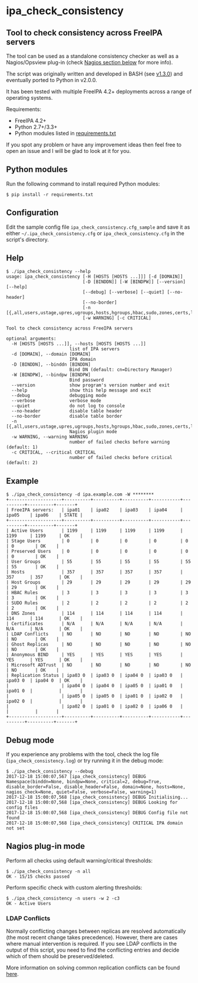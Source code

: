 # ipa_check_consistency
## Tool to check consistency across FreeIPA servers

The tool can be used as a standalone consistency checker as well as a Nagios/Opsview plug-in (check [Nagios section below](#nagios-plug-in-mode) for more info).

The script was originally written and developed in BASH (see [v1.3.0](https://github.com/peterpakos/ipa_check_consistency/tree/v1.3.0)) and eventually ported to Python in v2.0.0.

It has been tested with multiple FreeIPA 4.2+ deployments across a range of operating systems.

Requirements:
* FreeIPA 4.2+
* Python 2.7+/3.3+
* Python modules listed in [requirements.txt](#python-modules)

If you spot any problem or have any improvement ideas then feel free to open an issue and I will be glad to look at it for you.

## Python modules
Run the following command to install required Python modules:
```
$ pip install -r requirements.txt
```

## Configuration
Edit the sample config file `ipa_check_consistency.cfg_sample` and save it as either `~/.ipa_check_consistency.cfg` or `ipa_check_consistency.cfg` in the script's directory.

## Help
```
$ ./ipa_check_consistency --help
usage: ipa_check_consistency [-H [HOSTS [HOSTS ...]]] [-d [DOMAIN]]
                             [-D [BINDDN]] [-W [BINDPW]] [--version] [--help]
                             [--debug] [--verbose] [--quiet] [--no-header]
                             [--no-border]
                             [-n [{,all,users,ustage,upres,ugroups,hosts,hgroups,hbac,sudo,zones,certs,ldap,ghosts,bind,msdcs,replica}]]
                             [-w WARNING] [-c CRITICAL]

Tool to check consistency across FreeIPA servers

optional arguments:
  -H [HOSTS [HOSTS ...]], --hosts [HOSTS [HOSTS ...]]
                        list of IPA servers
  -d [DOMAIN], --domain [DOMAIN]
                        IPA domain
  -D [BINDDN], --binddn [BINDDN]
                        Bind DN (default: cn=Directory Manager)
  -W [BINDPW], --bindpw [BINDPW]
                        Bind password
  --version             show program's version number and exit
  --help                show this help message and exit
  --debug               debugging mode
  --verbose             verbose mode
  --quiet               do not log to console
  --no-header           disable table header
  --no-border           disable table border
  -n [{,all,users,ustage,upres,ugroups,hosts,hgroups,hbac,sudo,zones,certs,ldap,ghosts,bind,msdcs,replica}]
                        Nagios plugin mode
  -w WARNING, --warning WARNING
                        number of failed checks before warning (default: 1)
  -c CRITICAL, --critical CRITICAL
                        number of failed checks before critical (default: 2)
```

## Example
```
$ ./ipa_check_consistency -d ipa.example.com -W ********
+--------------------+----------+----------+----------+-----------+----------+----------+-------+
| FreeIPA servers:   | ipa01    | ipa02    | ipa03    | ipa04     | ipa05    | ipa06    | STATE |
+--------------------+----------+----------+----------+-----------+----------+----------+-------+
| Active Users       | 1199     | 1199     | 1199     | 1199      | 1199     | 1199     | OK    |
| Stage Users        | 0        | 0        | 0        | 0         | 0        | 0        | OK    |
| Preserved Users    | 0        | 0        | 0        | 0         | 0        | 0        | OK    |
| User Groups        | 55       | 55       | 55       | 55        | 55       | 55       | OK    |
| Hosts              | 357      | 357      | 357      | 357       | 357      | 357      | OK    |
| Host Groups        | 29       | 29       | 29       | 29        | 29       | 29       | OK    |
| HBAC Rules         | 3        | 3        | 3        | 3         | 3        | 3        | OK    |
| SUDO Rules         | 2        | 2        | 2        | 2         | 2        | 2        | OK    |
| DNS Zones          | 114      | 114      | 114      | 114       | 114      | 114      | OK    |
| Certificates       | N/A      | N/A      | N/A      | N/A       | N/A      | N/A      | OK    |
| LDAP Conflicts     | NO       | NO       | NO       | NO        | NO       | NO       | OK    |
| Ghost Replicas     | NO       | NO       | NO       | NO        | NO       | NO       | OK    |
| Anonymous BIND     | YES      | YES      | YES      | YES       | YES      | YES      | OK    |
| Microsoft ADTrust  | NO       | NO       | NO       | NO        | NO       | NO       | OK    |
| Replication Status | ipa03 0  | ipa03 0  | ipa04 0  | ipa03 0   | ipa03 0  | ipa04 0  | OK    |
|                    | ipa04 0  | ipa04 0  | ipa05 0  | ipa01 0   | ipa01 0  |          |       |
|                    | ipa05 0  | ipa05 0  | ipa01 0  | ipa02 0   | ipa02 0  |          |       |
|                    | ipa02 0  | ipa01 0  | ipa02 0  | ipa06 0   |          |          |       |
+--------------------+----------+----------+----------+-----------+----------+----------+-------+

```
## Debug mode
If you experience any problems with the tool, check the log file (`ipa_check_consistency.log`) or try running it in the debug mode:

```
$ ./ipa_check_consistency --debug
2017-12-18 15:00:07,567 [ipa_check_consistency] DEBUG Namespace(binddn=None, bindpw=None, critical=2, debug=True, disable_border=False, disable_header=False, domain=None, hosts=None, nagios_check=None, quiet=False, verbose=False, warning=1)
2017-12-18 15:00:07,568 [ipa_check_consistency] DEBUG Initialising...
2017-12-18 15:00:07,568 [ipa_check_consistency] DEBUG Looking for config files
2017-12-18 15:00:07,568 [ipa_check_consistency] DEBUG Config file not found
2017-12-18 15:00:07,568 [ipa_check_consistency] CRITICAL IPA domain not set

```

## Nagios plug-in mode
Perform all checks using default warning/critical thresholds:
```
$ ./ipa_check_consistency -n all
OK - 15/15 checks passed
```
Perform specific check with custom alerting thresholds:
```
$ ./ipa_check_consistency -n users -w 2 -c3
OK - Active Users
```

### LDAP Conflicts
Normally conflicting changes between replicas are resolved automatically (the most recent change takes precedence).
However, there are cases where manual intervention is required. If you see LDAP conflicts in the output of this script,
you need to find the conflicting entries and decide which of them should be preserved/deleted.

More information on solving common replication conflicts can be found [here](https://access.redhat.com/documentation/en-us/red_hat_directory_server/10/html/administration_guide/managing_replication-solving_common_replication_conflicts).
